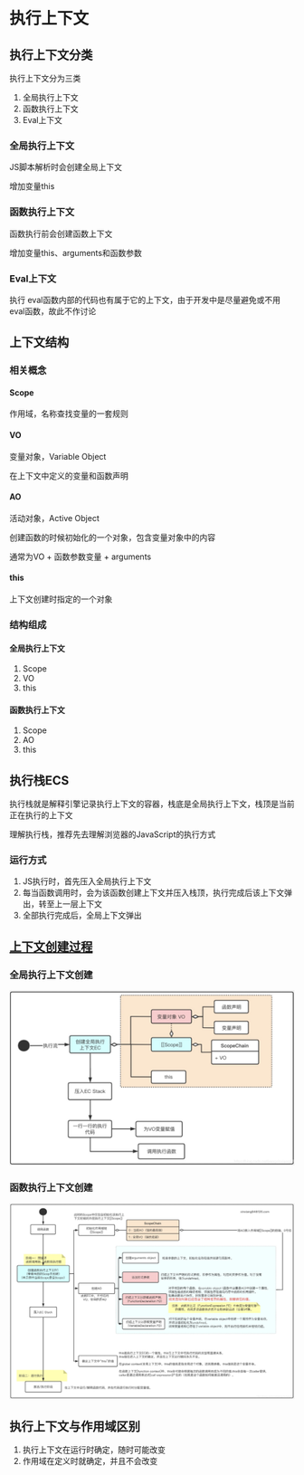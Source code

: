 # 执行上下文

## 执行上下文分类

执行上下文分为三类
1. 全局执行上下文
2. 函数执行上下文
3. Eval上下文

### 全局执行上下文

JS脚本解析时会创建全局上下文

增加变量this

### 函数执行上下文

函数执行前会创建函数上下文

增加变量this、arguments和函数参数

### Eval上下文

执行 eval函数内部的代码也有属于它的上下文，由于开发中是尽量避免或不用eval函数，故此不作讨论

## 上下文结构

### 相关概念

#### Scope

作用域，名称查找变量的一套规则

#### VO

变量对象，Variable Object

在上下文中定义的变量和函数声明

#### AO

活动对象，Active Object

创建函数的时候初始化的一个对象，包含变量对象中的内容

通常为VO + 函数参数变量 + arguments

#### this

上下文创建时指定的一个对象

### 结构组成

#### 全局执行上下文

1. Scope
2. VO
3. this

#### 函数执行上下文

1. Scope
2. AO
3. this

## 执行栈ECS

执行栈就是解释引擎记录执行上下文的容器，栈底是全局执行上下文，栈顶是当前正在执行的上下文

理解执行栈，推荐先去理解浏览器的JavaScript的执行方式

### 运行方式

1. JS执行时，首先压入全局执行上下文
2. 每当函数调用时，会为该函数创建上下文并压入栈顶，执行完成后该上下文弹出，转至上一层上下文
3. 全部执行完成后，全局上下文弹出

## [上下文创建过程](https://blog.csdn.net/yangxinxiang84/article/details/113051811)

### 全局执行上下文创建

![全局执行上下文创建](assets/04-全局上下文创建.png)

### 函数执行上下文创建

![函数执行上下文创建](assets/04-函数上下文创建.png)

## 执行上下文与作用域区别

1. 执行上下文在运行时确定，随时可能改变
2. 作用域在定义时就确定，并且不会改变

